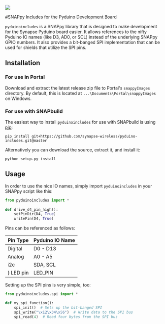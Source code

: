 ![](https://cloud.githubusercontent.com/assets/1317406/12406044/32cd9916-be0f-11e5-9b18-1547f284f878.png)

#SNAPpy Includes for the Pyduino Development Board

`pyduinoincludes` is a SNAPpy library that is designed to make development for the Synapse Pyduino board easier. It
allows references to the nifty Pyduino IO names (like D3, AD0, or SCL) instead of the underlying SNAPpy GPIO numbers.
It also provides a bit-banged SPI implementation that can be used for shields that utilize the SPI pins.

## Installation

### For use in Portal

Download and extract the latest release zip file to Portal's `snappyImages` directory. 
By default, this is located at `...\Documents\Portal\snappyImages` on Windows.

### For use with SNAPbuild

The easiest way to install `pyduinoincludes` for use with SNAPbuild is using 
[pip](https://pip.pypa.io/en/latest/installing.html):

    pip install git+https://github.com/synapse-wireless/pyduino-includes.git@master

Alternatively you can download the source, extract it, and install it:

    python setup.py install

## Usage

In order to use the nice IO names, simply import `pyduinoincludes` in your SNAPpy script like this:

```python
from pyduinoincludes import *
    
def drive_d4_pin_high():
    setPinDir(D4, True)
    writePin(D4, True)
```

Pins can be referenced as follows:

| Pin Type | Pyduino IO Name |
|----------|-----------------|
| Digital  | D0 - D13        |
| Analog   | A0 - A5         |
| i2c      | SDA, SCL        |
} LED pin  | LED_PIN         |

Setting up the SPI pins is very simple, too:

```python
from pyduinoincludes.spi import *

def my_spi_function():
    spi_init()  # Sets up the bit-banged SPI
    spi_write("\x12\x34\x56")  # Write data to the SPI bus
    spi_read(4)  # Read four bytes from the SPI bus
```
